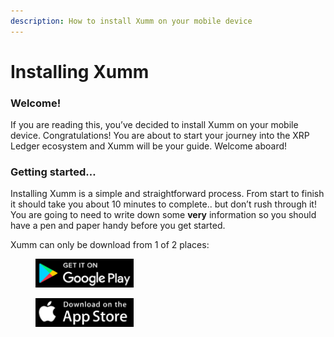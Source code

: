 ```yaml
---
description: How to install Xumm on your mobile device
---
```


# Installing Xumm

### **Welcome!**

If you are reading this, you’ve decided to install Xumm on your mobile device. Congratulations! You are about to start your journey into the XRP Ledger ecosystem and Xumm will be your guide. Welcome aboard!

### **Getting started…**

Installing Xumm is a simple and straightforward process. From start to finish it should take you about 10 minutes to complete.. but don’t rush through it! You are going to need to write down some **very** information so you should have a pen and paper handy before you get started.

Xumm can only be download from 1 of 2 places:

<div>

<figure><img src="../.gitbook/assets/Google play.png" alt="https://play.google.com/store/apps/details?id=com.xrpllabs.xumm&#x26;pli=1"><figcaption></figcaption></figure>

 

<figure><img src="../.gitbook/assets/Apple App Store.png" alt="https://apps.apple.com/us/app/xumm/id1492302343"><figcaption></figcaption></figure>

</div>

